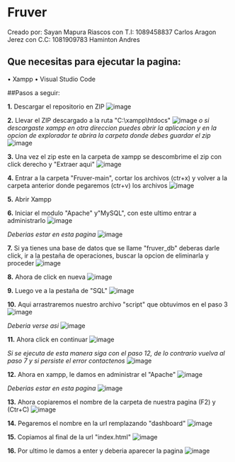 # Fruver
Creado por:
Sayan Mapura Riascos con T.I: 1089458837
Carlos Aragon Jerez con C.C: 1081909783
Haminton Andres 

## Que necesitas para ejecutar la pagina:
• Xampp
• Visual Studio Code

##Pasos a seguir:

**1.** Descargar el repositorio en ZIP
![image](https://github.com/user-attachments/assets/76371edb-36e4-4452-890f-5ec6e34809ff)

**2.** Llevar el ZIP descargado a la ruta "C:\xampp\htdocs"
![image](https://github.com/user-attachments/assets/e7079e26-f4c4-41f0-a49c-c6f1389d6e6c)
 *o si descargaste xampp en otra direccion puedes abrir la aplicacion y en la opcion de explorador te abrira la carpeta donde debes guardar el zip*
 ![image](https://github.com/user-attachments/assets/d6f48a6f-9dce-4110-a3a1-5dd24cd5310a)
 
 **3.** Una vez el zip este en la carpeta de xampp se descombrime el zip con click derecho y "Extraer aqui"
 ![image](https://github.com/user-attachments/assets/5cab804a-04a5-4303-8b5e-b9d90e497e82)
 
 **4.** Entrar a la carpeta "Fruver-main", cortar los archivos (ctr+x) y volver a la carpeta anterior donde pegaremos (ctr+v) los archivos
![image](https://github.com/user-attachments/assets/13396f87-5808-4ac8-982c-9bca39f20e70)

**5.** Abrir Xampp

**6.** Iniciar el modulo "Apache" y"MySQL", con este ultimo entrar a administrarlo
![image](https://github.com/user-attachments/assets/4d622ead-a425-4317-9fe7-528ecbe92588)

*Deberias estar en esta pagina*
![image](https://github.com/user-attachments/assets/e6ec6d8b-9502-4ab1-a834-4b78523e2f3b)

**7.** Si ya tienes una base de datos que se llame "fruver_db" deberas darle click, ir a la pestaña de operaciones, buscar la opcion de eliminarla y proceder
![image](https://github.com/user-attachments/assets/c8a20b3e-df64-4280-9cd0-3802ade40aff)

**8.** Ahora de click en nueva
![image](https://github.com/user-attachments/assets/d9d9f044-4867-46d0-a7a0-e501604b1678)

**9.** Luego ve a la pestaña de "SQL"
![image](https://github.com/user-attachments/assets/d5fcd056-fd7d-4937-b1d6-20156d2f1c8f)

**10.** Aqui arrastraremos nuestro archivo "script" que obtuvimos en el paso 3
![image](https://github.com/user-attachments/assets/2d9a3d69-34cc-41b9-8bbc-94c9b194a88d)

*Deberia verse asi*
![image](https://github.com/user-attachments/assets/b7456fa1-e782-44f4-9750-bce5845d8840)

**11.** Ahora click en continuar
![image](https://github.com/user-attachments/assets/acd96c91-d3ea-4c12-b620-ef9d3e2344dd)

*Si se ejecuta de esta manera siga con el paso 12, de lo contrario vuelva al paso 7 y si persiste el error contactenos*
![image](https://github.com/user-attachments/assets/f9893410-9008-444c-acba-e228288d5d40)

**12.** Ahora en xampp, le damos en administrar el "Apache"
![image](https://github.com/user-attachments/assets/7cfd6804-f054-4e17-97db-1b00414a937c)

*Deberias estar en esta pagina*
![image](https://github.com/user-attachments/assets/491d279e-bbe7-4364-a0a2-da09794a0734)

**13.** Ahora copiaremos el nombre de la carpeta de nuestra pagina (F2) y (Ctr+C)
![image](https://github.com/user-attachments/assets/042d723a-dcc3-41c7-8a63-fe28dde6c8ab)

**14.** Pegaremos el nombre en la url remplazando "dashboard"
![image](https://github.com/user-attachments/assets/a57ae735-7cfe-4950-b8f7-c684095b7b8e)

**15.** Copiamos al final de la url "index.html"
![image](https://github.com/user-attachments/assets/51b46bd2-a074-470c-9efc-86b807d612bc)

**16.** Por ultimo le damos a enter y deberia aparecer la pagina
![image](https://github.com/user-attachments/assets/53d6b600-c558-4905-bb64-bee4e6e9b52f)


















